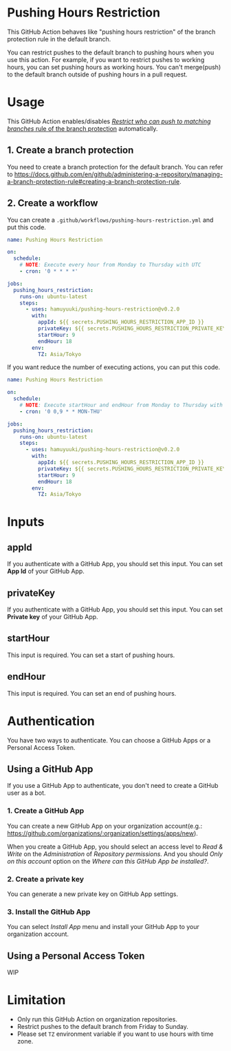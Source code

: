 # Pushing Hours Restriction

This GitHub Action behaves like "pushing hours restriction" of the branch protection rule in the default branch.

You can restrict pushes to the default branch to pushing hours when you use this action.
For example, if you want to restrict pushes to working hours, you can set pushing hours as working hours. You can't merge(push) to the default branch outside of pushing hours in a pull request.

# Usage

This GitHub Action enables/disables [_Restrict who can push to matching branches_ rule of the branch protection](https://docs.github.com/en/github/administering-a-repository/about-protected-branches#restrict-who-can-push-to-matching-branches) automatically.

## 1. Create a branch protection

You need to create a branch protection for the default branch. You can refer to https://docs.github.com/en/github/administering-a-repository/managing-a-branch-protection-rule#creating-a-branch-protection-rule.

## 2. Create a workflow

You can create a `.github/workflows/pushing-hours-restriction.yml` and put this code.

```yaml
name: Pushing Hours Restriction

on:
  schedule:
    # NOTE: Execute every hour from Monday to Thursday with UTC
    - cron: '0 * * * *'

jobs:
  pushing_hours_restriction:
    runs-on: ubuntu-latest
    steps:
      - uses: hamuyuuki/pushing-hours-restriction@v0.2.0
        with:
          appId: ${{ secrets.PUSHING_HOURS_RESTRICTION_APP_ID }}
          privateKey: ${{ secrets.PUSHING_HOURS_RESTRICTION_PRIVATE_KEY }}
          startHour: 9
          endHour: 18
        env:
          TZ: Asia/Tokyo
```

If you want reduce the number of executing actions, you can put this code.

```yaml
name: Pushing Hours Restriction

on:
  schedule:
    # NOTE: Execute startHour and endHour from Monday to Thursday with UTC
    - cron: '0 0,9 * * MON-THU'

jobs:
  pushing_hours_restriction:
    runs-on: ubuntu-latest
    steps:
      - uses: hamuyuuki/pushing-hours-restriction@v0.2.0
        with:
          appId: ${{ secrets.PUSHING_HOURS_RESTRICTION_APP_ID }}
          privateKey: ${{ secrets.PUSHING_HOURS_RESTRICTION_PRIVATE_KEY }}
          startHour: 9
          endHour: 18
        env:
          TZ: Asia/Tokyo
```

# Inputs

## appId

If you authenticate with a GitHub App, you should set this input. You can set **App Id** of your GitHub App.

## privateKey

If you authenticate with a GitHub App, you should set this input. You can set **Private key** of your GitHub App.

## startHour

This input is required. You can set a start of pushing hours.

## endHour

This input is required. You can set an end of pushing hours.

# Authentication

You have two ways to authenticate. You can choose a GitHub Apps or a Personal Access Token.

## Using a GitHub App

If you use a GitHub App to authenticate, you don't need to create a GitHub user as a bot.

### 1. Create a GitHub App

You can create a new GitHub App on your organization account(e.g.: https://github.com/organizations/:organization/settings/apps/new).

When you create a GitHub App, you should select an access level to _Read & Write_ on the _Administration_ of _Repository permissions_. And you should _Only on this account_ option on the _Where can this GitHub App be installed?_.

### 2. Create a private key

You can generate a new private key on GitHub App settings.

### 3. Install the GitHub App

You can select _Install App_ menu and install your GitHub App to your organization account.

## Using a Personal Access Token

WIP

# Limitation

- Only run this GitHub Action on organization repositories.
- Restrict pushes to the default branch from Friday to Sunday.
- Please set `TZ` environment variable if you want to use hours with time zone.
